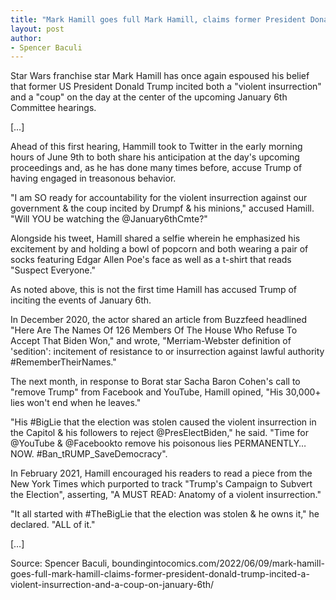 ```yaml
---
title: "Mark Hamill goes full Mark Hamill, claims former President Donald Trump incited a 'violent insurrection' and a 'coup' on January 6th"
layout: post
author:
- Spencer Baculi
---
```


Star Wars franchise star Mark Hamill has once again espoused his belief that former US President Donald Trump incited both a "violent insurrection" and a "coup" on the day at the center of the upcoming January 6th Committee hearings.

[…]

Ahead of this first hearing, Hammill took to Twitter in the early morning hours of June 9th to both share his anticipation at the day's upcoming proceedings and, as he has done many times before, accuse Trump of having engaged in treasonous behavior.

"I am SO ready for accountability for the violent insurrection against our government & the coup incited by Drumpf & his minions," accused Hamill. "Will YOU be watching the @January6thCmte?"

Alongside his tweet, Hamill shared a selfie wherein he emphasized his excitement by and holding a bowl of popcorn and both wearing a pair of socks featuring Edgar Allen Poe's face as well as a t-shirt that reads "Suspect Everyone."

As noted above, this is not the first time Hamill has accused Trump of inciting the events of January 6th.

In December 2020, the actor shared an article from Buzzfeed headlined "Here Are The Names Of 126 Members Of The House Who Refuse To Accept That Biden Won," and wrote, "Merriam-Webster definition of 'sedition': incitement of resistance to or insurrection against lawful authority #RememberTheirNames."

The next month, in response to Borat star Sacha Baron Cohen's call to "remove Trump" from Facebook and YouTube, Hamill opined, "His 30,000+ lies won't end when he leaves."

"His #BigLie that the election was stolen caused the violent insurrection in the Capitol & his followers to reject @PresElectBiden," he said. "Time for @YouTube & @Facebookto remove his poisonous lies PERMANENTLY… NOW. #Ban\_tRUMP\_SaveDemocracy".

In February 2021, Hamill encouraged his readers to read a piece from the New York Times which purported to track "Trump's Campaign to Subvert the Election", asserting, "A MUST READ: Anatomy of a violent insurrection."

"It all started with #TheBigLie that the election was stolen & he owns it," he declared. "ALL of it."

[…]

Source: Spencer Baculi, boundingintocomics.com/2022/06/09/mark-hamill-goes-full-mark-hamill-claims-former-president-donald-trump-incited-a-violent-insurrection-and-a-coup-on-january-6th/
